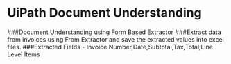 # UiPath Document Understanding

###Document Understanding using Form Based Extractor
###Extract data from invoices using From Extractor and save the extracted values into excel files.
###Extracted Fields - Invoice Number,Date,Subtotal,Tax,Total,Line Level Items